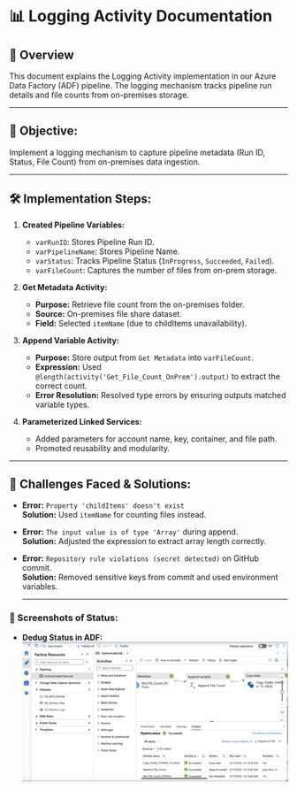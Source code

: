 # 📊 Logging Activity Documentation

## 🚀 Overview
This document explains the Logging Activity implementation in our Azure Data Factory (ADF) pipeline. The logging mechanism tracks pipeline run details and file counts from on-premises storage.

---

## 📝 **Objective:**
Implement a logging mechanism to capture pipeline metadata (Run ID, Status, File Count) from on-premises data ingestion.

---

## 🛠️ **Implementation Steps:**
1. **Created Pipeline Variables:**
   - `varRunID`: Stores Pipeline Run ID.
   - `varPipelineName`: Stores Pipeline Name.
   - `varStatus`: Tracks Pipeline Status (`InProgress`, `Succeeded`, `Failed`).
   - `varFileCount`: Captures the number of files from on-prem storage.

2. **Get Metadata Activity:**
   - **Purpose:** Retrieve file count from the on-premises folder.
   - **Source:** On-premises file share dataset.
   - **Field:** Selected `itemName` (due to childItems unavailability).

3. **Append Variable Activity:**
   - **Purpose:** Store output from `Get Metadata` into `varFileCount`.
   - **Expression:** Used `@length(activity('Get_File_Count_OnPrem').output)` to extract the correct count.
   - **Error Resolution:** Resolved type errors by ensuring outputs matched variable types.

4. **Parameterized Linked Services:**
   - Added parameters for account name, key, container, and file path.
   - Promoted reusability and modularity.

---

## 🛑 **Challenges Faced & Solutions:**
- **Error:** `Property 'childItems' doesn't exist`  
  **Solution:** Used `itemName` for counting files instead.

- **Error:** `The input value is of type 'Array'` during append.  
  **Solution:** Adjusted the expression to extract array length correctly.

- **Error:** `Repository rule violations (secret detected)` on GitHub commit.  
  **Solution:** Removed sensitive keys from commit and used environment variables.

  ---
  
### 📸 Screenshots of Status:
- **Dedug Status in ADF:** ![Debug Status of Pipeline](../project_artifacts/pipeline_logging_successful.png)



